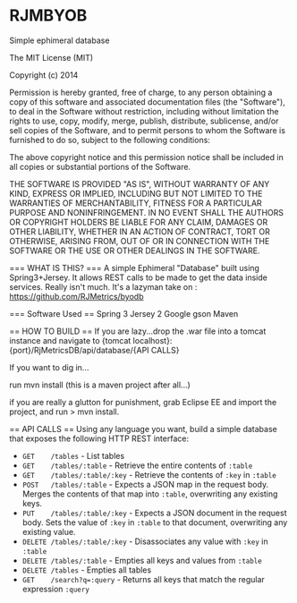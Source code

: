 RJMBYOB
=======

Simple ephimeral database 

The MIT License (MIT)

Copyright (c) 2014

Permission is hereby granted, free of charge, to any person obtaining a copy
of this software and associated documentation files (the "Software"), to deal
in the Software without restriction, including without limitation the rights
to use, copy, modify, merge, publish, distribute, sublicense, and/or sell
copies of the Software, and to permit persons to whom the Software is
furnished to do so, subject to the following conditions:

The above copyright notice and this permission notice shall be included in
all copies or substantial portions of the Software.

THE SOFTWARE IS PROVIDED "AS IS", WITHOUT WARRANTY OF ANY KIND, EXPRESS OR
IMPLIED, INCLUDING BUT NOT LIMITED TO THE WARRANTIES OF MERCHANTABILITY,
FITNESS FOR A PARTICULAR PURPOSE AND NONINFRINGEMENT. IN NO EVENT SHALL THE
AUTHORS OR COPYRIGHT HOLDERS BE LIABLE FOR ANY CLAIM, DAMAGES OR OTHER
LIABILITY, WHETHER IN AN ACTION OF CONTRACT, TORT OR OTHERWISE, ARISING FROM,
OUT OF OR IN CONNECTION WITH THE SOFTWARE OR THE USE OR OTHER DEALINGS IN
THE SOFTWARE.


=== WHAT IS THIS? ===
A simple Ephimeral "Database" built using Spring3+Jersey. It allows REST calls to be made to get the data inside services.
Really isn't much. It's a lazyman take on : https://github.com/RJMetrics/byodb

=== Software Used ==
Spring 3
Jersey 2
Google gson
Maven



== HOW TO BUILD ==
If you are lazy...drop the .war file into a tomcat instance and navigate to {tomcat localhost}:{port}/RjMetricsDB/api/database/{API CALLS}

If you want to dig in... 

run mvn install (this is a maven project after all...)

if you are really a glutton for punishment, grab Eclipse EE and import the project, and run > mvn install.



 == API CALLS ==
 Using any language you want, build a simple database that exposes the following HTTP REST interface:
 - `GET    /tables` - List tables
 - `GET    /tables/:table` - Retrieve the entire contents of `:table`
 - `GET    /tables/:table/:key` - Retrieve the contents of `:key` in `:table`
 - `POST   /tables/:table` - Expects a JSON map in the request body. Merges the contents of that map into `:table`, overwriting any existing keys.
 - `PUT    /tables/:table/:key` - Expects a JSON document in the request body. Sets the value of `:key` in `:table` to that document, overwriting any existing value.
 - `DELETE /tables/:table/:key` - Disassociates any value with `:key` in `:table`
 - `DELETE /tables/:table` - Empties all keys and values from `:table`
 - `DELETE /tables` - Empties all tables
 - `GET    /search?q=:query` - Returns all keys that match the regular expression `:query`
